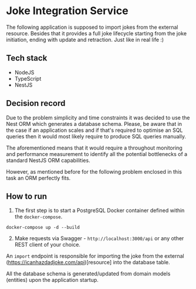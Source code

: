 # Joke Integration Service

The following application is supposed to import jokes from the external resource.
Besides that it provides a full joke lifecycle starting from the joke initiation, ending with update and retraction.
Just like in real life :)

## Tech stack

* NodeJS
* TypeScript
* NestJS

## Decision record

Due to the problem simplicity and time constraints it was decided to use the Nest ORM which generates a database schema.
Please, be aware that in the case if an application scales and if that's required to optimise an SQL queries then it
would most likely require to produce SQL queries manually.

The aforementioned means that it would require a throughout monitoring and performance measurement to identify all the
potential bottlenecks of a standard NestJS ORM capabilities.

However, as mentioned before for the following problem enclosed in this task an ORM perfectly fits.

## How to run

1. The first step is to start a PostgreSQL Docker container defined within the `docker-compose`.

```shell
docker-compose up -d --build
```

2. Make requests via Swagger - `http://localhost:3000/api` or any other REST client of your choice.

An `import` endpoint is responsible for importing the joke from the external (https://icanhazdadjoke.com/api)[resource]
into the database table.

All the database schema is generated/updated from domain models (entities) upon the application startup.